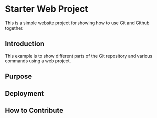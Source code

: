 # Starter Web Project 

This is a simple website project for 
showing how to use Git and Github together.

## Introduction

This example is to show different parts 
of the Git repository and various commands 
using a web project. 

## Purpose

## Deployment

## How to Contribute

